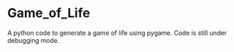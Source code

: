 # Game_of_Life
A python code to generate a game of life using pygame. 
Code is still under debugging mode.
